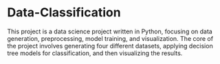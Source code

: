 # Data-Classification
This project is a data science project written in Python, focusing on data generation, preprocessing, model training, and visualization. The core of the project involves generating four different datasets, applying decision tree models for classification, and then visualizing the results. 
